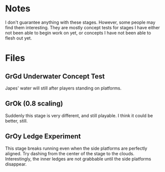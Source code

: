 # Notes
I don't guarantee anything with these stages. However, some people may find them interesting. They are mostly concept tests for stages I have either not been able to begin work on yet, or concepts I have not been able to flesh out yet.

# Files
## GrGd Underwater Concept Test
Japes' water will still after players standing on platforms.

## GrOk (0.8 scaling)
Suddenly this stage is very different, and still playable. I think it could be better, still.

## GrOy Ledge Experiment
This stage breaks running even when the side platforms are perfectly aligned. Try dashing from the center of the stage to the clouds. Interestingly, the inner ledges are not grabbable until the side platforms disappear.